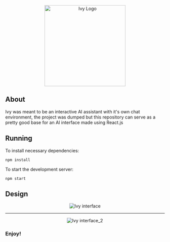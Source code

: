 <div align="center">
  <img src="https://github.com/FLOCK4H/Ivy/assets/161654571/da51ec57-cfca-4c5b-93f3-062e1edb1140" alt="Ivy Logo" width="256" />
</div>

<h2>About</h2>

Ivy was meant to be an interactive AI assistant with it's own chat environment,
the project was dumped but this repository can serve as a pretty good base for an AI interface made using React.js

<h2>Running</h2>

To install necessary dependencies:

    npm install

To start the development server:

    npm start

<h2>Design</h2>

<div align="center">
  <img src="https://github.com/FLOCK4H/Ivy/assets/161654571/7e7bd73c-c383-4ff5-80d1-0d1c390dae59" alt="Ivy interface" />

  ---

  <img src="https://github.com/FLOCK4H/Ivy/assets/161654571/4eb4b7f1-3b31-4ded-9193-0992285f8941" alt="Ivy interface_2" />

</div>

<h3>Enjoy!</h3>
